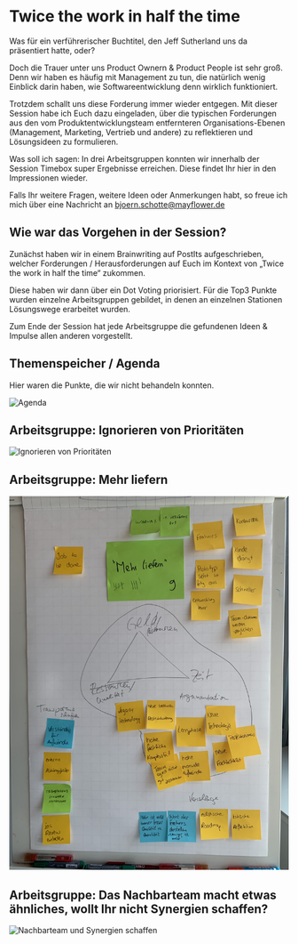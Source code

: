 # Twice the work in half the time

Was für ein verführerischer Buchtitel, den Jeff Sutherland uns da präsentiert hatte, oder?

Doch die Trauer unter uns Product Ownern & Product People ist sehr groß. Denn wir haben es häufig mit Management zu tun, die natürlich wenig Einblick darin haben, wie Softwareentwicklung denn wirklich funktioniert.

Trotzdem schallt uns diese Forderung immer wieder entgegen. Mit dieser Session habe ich Euch dazu eingeladen, über die typischen Forderungen aus den vom Produktentwicklungsteam entfernteren Organisations-Ebenen (Management, Marketing, Vertrieb und andere) zu reflektieren und Lösungsideen zu formulieren.

Was soll ich sagen: In drei Arbeitsgruppen konnten wir innerhalb der Session Timebox super Ergebnisse erreichen. Diese findet Ihr hier in den Impressionen wieder.

Falls Ihr weitere Fragen, weitere Ideen oder Anmerkungen habt, so freue ich mich über eine Nachricht an bjoern.schotte@mayflower.de

## Wie war das Vorgehen in der Session?

Zunächst haben wir in einem Brainwriting auf PostIts aufgeschrieben, welcher Forderungen / Herausforderungen auf Euch im Kontext von „Twice the work in half the time“ zukommen.

Diese haben wir dann über ein Dot Voting priorisiert. Für die Top3 Punkte wurden einzelne Arbeitsgruppen gebildet, in denen an einzelnen Stationen Lösungswege erarbeitet wurden.

Zum Ende der Session hat jede Arbeitsgruppe die gefundenen Ideen & Impulse allen anderen vorgestellt.

## Themenspeicher / Agenda

Hier waren die Punkte, die wir nicht behandeln konnten.

![Agenda](flipchart-themenparkplatz.jpg)

## Arbeitsgruppe: Ignorieren von Prioritäten

![Ignorieren von Prioritäten](flipchart-ignorieren-von-prios.jpg)

## Arbeitsgruppe: Mehr liefern

![Mehr liefern](flipchart-mehr-liefern.jpg)

## Arbeitsgruppe: Das Nachbarteam macht etwas ähnliches, wollt Ihr nicht Synergien schaffen?

![Nachbarteam und Synergien schaffen](flipchart-nachbarteam-synergien.jpg)